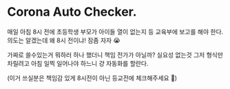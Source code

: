 # Corona Auto Checker.
매일 아침 8시 전에 초등학생 부모가 아이들 열이 없는지 등 교육부에 보고를 해야 한다.
의도는 알겠는데 왜 8시 전이냐! 잠좀 자자 :sob:

가짜로 쓸수있는거 뭐하러 하나 했더니 책임 전가가 아닐까?
실요성 없는것 그저 형식만 차릴려고 아침 일찍 일어나야 하느니 걍 자동화를 할란다. 

(이거 쓰실분은 책임감 있게 8시전이 아닌 등교전에 체크해주세요 :bow:)
